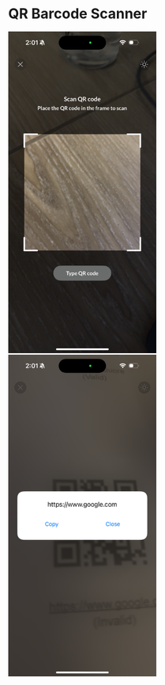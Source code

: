 # QR Barcode Scanner

<img src="https://github.com/Monjur-Alam/QR_Bar_Code_Scanner/blob/main/QR_Bar_Code_Scanner/IMG_0085.PNG" width="300" height="650" /> <img src="https://github.com/Monjur-Alam/QR_Bar_Code_Scanner/blob/main/QR_Bar_Code_Scanner/IMG_0086.PNG" width="300" height="650" />
